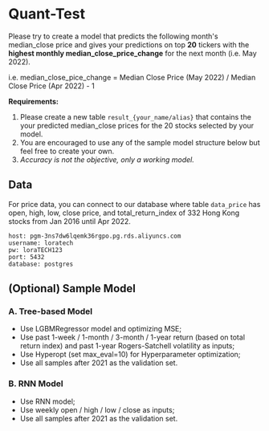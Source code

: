 # Quant-Test
Please try to create a model that predicts the following month's median_close price and gives your predictions on top **20** tickers with the **highest monthly median_close_price_change** for the next month (i.e. May 2022).

i.e. median_close_pice_change = Median Close Price (May 2022) / Median Close Price (Apr 2022) - 1

**Requirements:**
1. Please create a new table `result_{your_name/alias}` that contains the your predicted median_close prices for the 20 stocks selected by your model. 
2. You are encouraged to use any of the sample model structure below but feel free to create your own. 
3. *Accuracy is not the objective, only a working model.*


## Data
For price data, you can connect to our database where table `data_price` has open, high, low, close price, and total_return_index of 332 Hong Kong stocks from Jan 2016 until Apr 2022.
```
host: pgm-3ns7dw6lqemk36rgpo.pg.rds.aliyuncs.com
username: loratech
pw: loraTECH123
port: 5432
database: postgres
```


## (Optional) Sample Model
### A. Tree-based Model
- Use LGBMRegressor model and optimizing MSE;
- Use past 1-week / 1-month / 3-month / 1-year return (based on total return index) and past 1-year Rogers-Satchell volatility as inputs;
- Use Hyperopt (set max_eval=10) for Hyperparameter optimization;
- Use all samples after 2021 as the validation set.

### B. RNN Model
- Use RNN model;
- Use weekly open / high / low / close as inputs;
- Use all samples after 2021 as the validation set.
